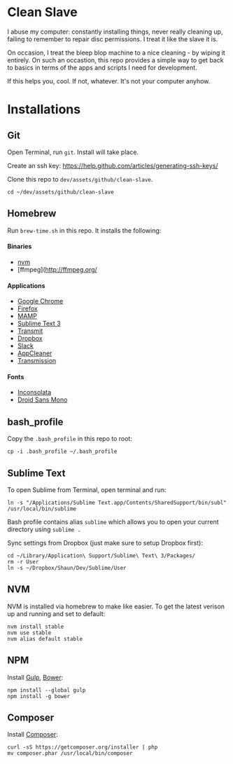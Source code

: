# Clean Slave

I abuse my computer: constantly installing things, never really cleaning up, failing
to remember to repair disc permissions. I treat it like the slave it is.

On occasion, I treat the bleep blop machine to a nice cleaning - by wiping it entirely.
On such an occastion, this repo provides a simple way to get back to basics in terms
of the apps and scripts I need for development.

If this helps you, cool. If not, whatever. It's not your computer anyhow.

# Installations

## Git

Open Terminal, run `git`. Install will take place.

Create an ssh key: https://help.github.com/articles/generating-ssh-keys/

Clone this repo to `dev/assets/github/clean-slave`.
```
cd ~/dev/assets/github/clean-slave
```


## Homebrew

Run `brew-time.sh` in this repo. It installs the following:

#### Binaries
- [nvm](https://github.com/creationix/nvm)
- [ffmpeg](http://ffmpeg.org/

#### Applications
- [Google Chrome](https://www.google.com/chrome/browser/desktop/)
- [Firefox](https://www.mozilla.org/en-US/firefox)
- [MAMP](https://www.mamp.info/en/)
- [Sublime Text 3](http://www.sublimetext.com/)
- [Transmit](https://panic.com/transmit/)
- [Dropbox](https://www.dropbox.com/)
- [Slack](https://slack.com/)
- [AppCleaner](http://www.freemacsoft.net/appcleaner/)
- [Transmission](http://www.transmissionbt.com/)

#### Fonts
- [Inconsolata](http://www.levien.com/type/myfonts/inconsolata.html)
- [Droid Sans Mono](https://www.google.com/fonts/specimen/Droid+Sans+Mono)

## bash_profile
Copy the `.bash_profile` in this repo to root:
```
cp -i .bash_profile ~/.bash_profile
```

## Sublime Text
To open Sublime from Terminal, open terminal and run:
```
ln -s "/Applications/Sublime Text.app/Contents/SharedSupport/bin/subl" /usr/local/bin/sublime
```
Bash profile contains alias `sublime` which allows you to open your current directory using `sublime .`

Sync settings from Dropbox (just make sure to setup Dropbox first):
```
cd ~/Library/Application\ Support/Sublime\ Text\ 3/Packages/
rm -r User
ln -s ~/Dropbox/Shaun/Dev/Sublime/User
```


## NVM
NVM is installed via homebrew to make like easier. To get the latest verison up and running and set to default:
```
nvm install stable
nvm use stable
nvm alias default stable
```

## NPM
Install [Gulp](http://gulpjs.com/), [Bower](http://bower.io/):
```
npm install --global gulp
npm install -g bower
```

## Composer
Install [Composer](https://getcomposer.org):
```
curl -sS https://getcomposer.org/installer | php
mv composer.phar /usr/local/bin/composer
```







